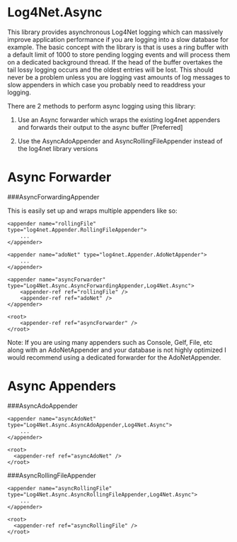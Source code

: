 Log4Net.Async
=============

This library provides asynchronous Log4Net logging which can massively improve application performance if you are logging into a slow database for example. The basic concept with the library is that is uses a ring buffer with a default limit of 1000 to store pending logging events and will process them on a dedicated background thread. If the head of the buffer overtakes the tail lossy logging occurs and the oldest entries will be lost. This should never be a problem unless you are logging vast amounts of log messages to slow appenders in which case you probably need to readdress your logging.

There are 2 methods to perform async logging using this library:

1) Use an Async forwarder which wraps the existing log4net appenders and forwards their output to the async buffer [Preferred]

2) Use the AsyncAdoAppender and AsyncRollingFileAppender instead of the log4net library versions


Async Forwarder
=============
###AsyncForwardingAppender

This is easily set up and wraps multiple appenders like so:

	<appender name="rollingFile" type="log4net.Appender.RollingFileAppender">
		...
	</appender>
	
	<appender name="adoNet" type="log4net.Appender.AdoNetAppender">
		...
	</appender>
	
	<appender name="asyncForwarder" type="Log4Net.Async.AsyncForwardingAppender,Log4Net.Async">
		<appender-ref ref="rollingFile" />
		<appender-ref ref="adoNet" />
	</appender>

	<root>
		<appender-ref ref="asyncForwarder" />
	</root>
  
Note: If you are using many appenders such as Console, Gelf, File, etc along with an AdoNetAppender and your database is not highly optimized I would recommend using a dedicated forwarder for the AdoNetAppender.
  
Async Appenders
=============
###AsyncAdoAppender

	<appender name="asyncAdoNet" type="Log4Net.Async.AsyncAdoAppender,Log4Net.Async">
		...
	</appender>
	
	<root>
      <appender-ref ref="asyncAdoNet" />
    </root>

###AsyncRollingFileAppender

	<appender name="asyncRollingFile" type="Log4Net.Async.AsyncRollingFileAppender,Log4Net.Async">
		...
	</appender>
	
	<root>
      <appender-ref ref="asyncRollingFile" />
    </root>
